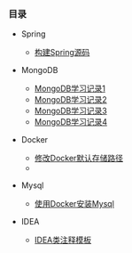 ### 目录
* Spring
	
	* [构建Spring源码](/Spring/1.build-spring-source) 
	
	  

* MongoDB
	* [MongoDB学习记录1](/MongoDB/mongo-note1)
	* [MongoDB学习记录2](/MongoDB/mongo-note2)
	* [MongoDB学习记录3](/MongoDB/mongo-note3)
	* [MongoDB学习记录4](/MongoDB/mongo-note4)

* Docker
  * [修改Docker默认存储路径](/Docker/1.modify-store-path) 
  * 

* Mysql
  * [使用Docker安装Mysql](/Mysql/install.md)

* IDEA
  * [IDEA类注释模板](/IDEA/Code-template)

